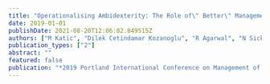 ```yaml
---
title: "Operationalising Ambidexterity: The Role of\" Better\" Management Practices in High-Variety, Low-Volume Manufacturing"
date: 2019-01-01
publishDate: 2021-08-20T12:06:02.849515Z
authors: ["M Katic", "Dilek Cetindamar Kozanoglu", "R Agarwal", "N Sick"]
publication_types: ["2"]
abstract: ""
featured: false
publication: "*2019 Portland International Conference on Management of Engineering and łdots*"
---
```


